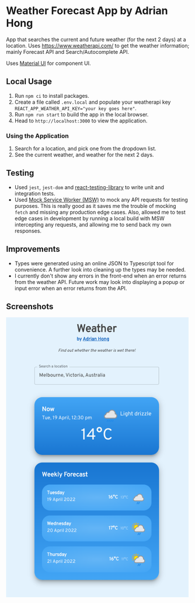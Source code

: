 # Weather Forecast App by Adrian Hong

App that searches the current and future weather (for the next 2 days) at a location. Uses https://www.weatherapi.com/ to get the weather information; mainly Forecast API and Search/Autocomplete API.

Uses [Material UI](https://mui.com/) for component UI.

## Local Usage

1. Run `npm ci` to install packages.
2. Create a file called `.env.local` and populate your weatherapi key `REACT_APP_WEATHER_API_KEY="your key goes here"`.
3. Run `npm run start` to build the app in the local browser.
4. Head to `http://localhost:3000` to view the application.

### Using the Application

1. Search for a location, and pick one from the dropdown list.
2. See the current weather, and weather for the next 2 days.

## Testing

- Used `jest`, `jest-dom` and [react-testing-library](https://testing-library.com/) to write unit and integration tests.
- Used [Mock Service Worker (MSW)](https://mswjs.io/) to mock any API requests for testing purposes. This is really good as it saves me the trouble of mocking `fetch` and missing any production edge cases. Also, allowed me to test edge cases in development by running a local build with MSW intercepting any requests, and allowing me to send back my own responses.

## Improvements

- Types were generated using an online JSON to Typescript tool for convenience. A further look into cleaning up the types may be needed.
- I currently don't show any errors in the front-end when an error returns from the weather API. Future work may look into displaying a popup or input error when an error returns from the API.

## Screenshots

<img src="./public/example.png " width="500" />
